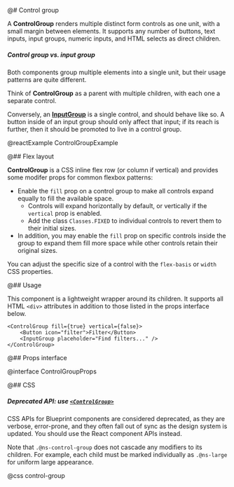 @# Control group

A **ControlGroup** renders multiple distinct form controls as one unit, with a small margin between elements. It
supports any number of buttons, text inputs, input groups, numeric inputs, and HTML selects as direct children.

<div class="@ns-callout @ns-intent-success @ns-icon-comparison @ns-callout-has-body-content">
    <h5 class="@ns-heading">Control group vs. input group</h5>

Both components group multiple elements into a single unit, but their usage patterns are quite different.

Think of **ControlGroup** as a parent with multiple children, with each one a separate control.

Conversely, an [**InputGroup**](#core/components/input-group) is a single control, and should behave like
so. A button inside of an input group should only affect that input; if its reach is further, then it should be
promoted to live in a control group.

</div>

@reactExample ControlGroupExample

@## Flex layout

**ControlGroup** is a CSS inline flex row (or column if vertical) and provides some modifer props for common flexbox
patterns:

-   Enable the `fill` prop on a control group to make all controls expand equally to fill the available space.
    -   Controls will expand horizontally by default, or vertically if the `vertical` prop is enabled.
    -   Add the class `Classes.FIXED` to individual controls to revert them to their initial sizes.
-   In addition, you may enable the `fill` prop on specific controls inside the group to expand them fill more space while other controls retain their original sizes.

You can adjust the specific size of a control with the `flex-basis` or `width` CSS properties.

@## Usage

This component is a lightweight wrapper around its children. It supports all HTML `<div>` attributes in addition to
those listed in the props interface below.

```tsx
<ControlGroup fill={true} vertical={false}>
    <Button icon="filter">Filter</Button>
    <InputGroup placeholder="Find filters..." />
</ControlGroup>
```

@## Props interface

@interface ControlGroupProps

@## CSS

<div class="@ns-callout @ns-intent-warning @ns-icon-warning-sign @ns-callout-has-body-content">
    <h5 class="@ns-heading">

Deprecated API: use [`<ControlGroup>`](#core/components/control-group)

</h5>

CSS APIs for Blueprint components are considered deprecated, as they are verbose, error-prone, and they
often fall out of sync as the design system is updated. You should use the React component APIs instead.

</div>

Note that `.@ns-control-group` does not cascade any modifiers to its children. For example, each
child must be marked individually as `.@ns-large` for uniform large appearance.

@css control-group
